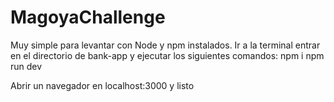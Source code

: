 # MagoyaChallenge
Muy simple para levantar con Node y npm instalados. 
Ir a la terminal entrar en el directorio de bank-app y ejecutar los siguientes comandos:
npm i
npm run dev

Abrir un navegador en localhost:3000 y listo